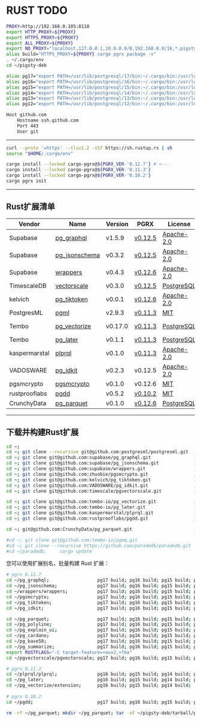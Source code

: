 # RUST TODO

```bash
PROXY=http://192.168.0.105:8118
export HTTP_PROXY=${PROXY}
export HTTPS_PROXY=${PROXY}
export ALL_PROXY=${PROXY}
export NO_PROXY="localhost,127.0.0.1,10.0.0.0/8,192.168.0.0/16,*.pigsty,*.aliyun.com,mirrors.*,*.myqcloud.com,*.tsinghua.edu.cn"
alias build="HTTPS_PROXY=${PROXY} cargo pgrx package -v"
. ~/.cargo/env
cd ~/pigsty-deb

alias pg17="export PATH=/usr/lib/postgresql/17/bin:~/.cargo/bin:/usr/local/sbin:/usr/local/bin:/usr/sbin:/usr/bin:/sbin:/bin;"
alias pg16="export PATH=/usr/lib/postgresql/16/bin:~/.cargo/bin:/usr/local/sbin:/usr/local/bin:/usr/sbin:/usr/bin:/sbin:/bin;"
alias pg15="export PATH=/usr/lib/postgresql/15/bin:~/.cargo/bin:/usr/local/sbin:/usr/local/bin:/usr/sbin:/usr/bin:/sbin:/bin;"
alias pg14="export PATH=/usr/lib/postgresql/14/bin:~/.cargo/bin:/usr/local/sbin:/usr/local/bin:/usr/sbin:/usr/bin:/sbin:/bin;"
alias pg13="export PATH=/usr/lib/postgresql/13/bin:~/.cargo/bin:/usr/local/sbin:/usr/local/bin:/usr/sbin:/usr/bin:/sbin:/bin;"
alias pg12="export PATH=/usr/lib/postgresql/12/bin:~/.cargo/bin:/usr/local/sbin:/usr/local/bin:/usr/sbin:/usr/bin:/sbin:/bin;"
```


```bash
Host github.com
    Hostname ssh.github.com
    Port 443
    User git
```


--------


```bash
curl --proto '=https' --tlsv1.2 -sSf https://sh.rustup.rs | sh
source "$HOME/.cargo/env"
```

```bash
cargo install --locked cargo-pgrx@${PGRX_VER-'0.12.7'} # <--- 
cargo install --locked cargo-pgrx@${PGRX_VER-'0.11.3'}
cargo install --locked cargo-pgrx@${PGRX_VER-'0.10.2'}
cargo pgrx init
```




--------

## Rust扩展清单

| Vendor        | Name                                                       | Version | PGRX                                                                                            | License                                                                     | PG Ver            | Deps          |
|---------------|------------------------------------------------------------|---------|-------------------------------------------------------------------------------------------------|-----------------------------------------------------------------------------|-------------------|---------------|
| Supabase      | [pg_graphql](https://github.com/supabase/pg_graphql)       | v1.5.9  | [v0.12.5](https://github.com/supabase/pg_graphql/blob/master/Cargo.toml#L17)                    | [Apache-2.0](https://github.com/supabase/pg_graphql/blob/master/LICENSE)    | 17,16,15          |               |
| Supabase      | [pg_jsonschema](https://github.com/supabase/pg_jsonschema) | v0.3.2  | [v0.12.5](https://github.com/supabase/pg_jsonschema/blob/master/Cargo.toml#L19)                 | [Apache-2.0](https://github.com/supabase/pg_jsonschema/blob/master/LICENSE) | 17,16,15,14,13,12 |               |
| Supabase      | [wrappers](https://github.com/supabase/wrappers)           | v0.4.3  | [v0.12.6](https://github.com/supabase/wrappers/blob/main/Cargo.lock#L4254)                      | [Apache-2.0](https://github.com/supabase/wrappers/blob/main/LICENSE)        | 17,16,15,14       |               |
| TimescaleDB   | [vectorscale](https://github.com/timescale/pgvectorscale)  | v0.3.0  | [v0.12.5](https://github.com/timescale/pgvectorscale/blob/main/pgvectorscale/Cargo.toml#L17)    | [PostgreSQL](https://github.com/timescale/pgvectorscale/blob/main/LICENSE)  | 17,16,15,14,13,12 |               |
| kelvich       | [pg_tiktoken](https://github.com/Vonng/pg_tiktoken)        | v0.0.1  | [v0.12.6](https://github.com/Vonng/pg_tiktoken/blob/main/Cargo.toml)                            | [Apache-2.0](https://github.com/kelvich/pg_tiktoken/blob/main/LICENSE)      | 16,15,14,13,12    |               |
| PostgresML    | [pgml](https://github.com/postgresml/postgresml)           | v2.9.3  | [v0.11.3](https://github.com/postgresml/postgresml/blob/master/pgml-extension/Cargo.lock#L1785) | [MIT](https://github.com/postgresml/postgresml/blob/master/MIT-LICENSE.txt) | 16,15,14          |               |
| Tembo         | [pg_vectorize](https://github.com/tembo-io/pg_vectorize)   | v0.17.0 | [v0.11.3](https://github.com/tembo-io/pg_vectorize/blob/main/extension/Cargo.toml#L24)          | [PostgreSQL](https://github.com/tembo-io/pg_vectorize/blob/main/LICENSE)    | 16,15,14          | pgmq, pg_cron |
| Tembo         | [pg_later](https://github.com/tembo-io/pg_later)           | v0.1.1  | [v0.11.3](https://github.com/tembo-io/pg_later/blob/main/Cargo.toml#L23)                        | [PostgreSQL](https://github.com/tembo-io/pg_later/blob/main/LICENSE)        | 16,15,14,13       | pgmq          |
| kaspermarstal | [plprql](https://github.com/kaspermarstal/plprql)          | v0.1.0  | [v0.11.3](https://github.com/kaspermarstal/plprql/blob/main/Cargo.toml#L21)                     | [Apache-2.0](https://github.com/kaspermarstal/plprql/blob/main/LICENSE)     | 16,15,14,13,12    |               |
| VADOSWARE     | [pg_idkit](https://github.com/VADOSWARE/pg_idkit)          | v0.2.3  | v0.12.5                                                                                         | [Apache-2.0](https://github.com/VADOSWARE/pg_idkit/blob/main/LICENSE)       | 17,16,15,14,13,12 |               |
| pgsmcrypto    | [pgsmcrypto](https://github.com/Vonng/pgsmcrypto)          | v0.1.0  | v0.12.6                                                                                         | [MIT](https://github.com/zhuobie/pgsmcrypto/blob/main/LICENSE)              | 17,16,15,14,13,12 |               |
| rustprooflabs | [pgdd](https://github.com/rustprooflabs/pgdd)              | v0.5.2  | [v0.10.2](https://github.com/rustprooflabs/pgdd/blob/main/Cargo.toml#L25)                       | [MIT](https://github.com/zhuobie/pgsmcrypto/blob/main/LICENSE)              | 16,15,14,13,12    |               |
| CrunchyData   | [pg_parquet](https://github.com/CrunchyData/pg_parquet)    | v0.1.0  | [v0.12.6](https://github.com/CrunchyData/pg_parquet)                                            | [PostgreSQL](https://github.com/CrunchyData/pg_parquet/blob/main/LICENSE)   | 17, 16            |               |

--------

## 下载并构建Rust扩展

```bash
cd ~;
cd ~; git clone --recursive git@github.com:postgresml/postgresml.git  ; cd ~/postgresml     && git checkout v2.9.3
cd ~; git clone git@github.com:supabase/pg_graphql.git                ; cd ~/pg_graphql     #&& git checkout v1.5.9             
cd ~; git clone git@github.com:supabase/pg_jsonschema.git             ; cd ~/pg_jsonschema  #&& git checkout v0.3.2       
cd ~; git clone git@github.com:supabase/wrappers.git                  ; cd ~/wrappers       && git checkout v0.4.3               
cd ~; git clone git@github.com:zhuobie/pgsmcrypto.git                 ; cd ~/pgsmcrypto
cd ~; git clone git@github.com:kelvich/pg_tiktoken.git                ; cd ~/pg_tiktoken
cd ~; git clone git@github.com:VADOSWARE/pg_idkit.git                 ; cd ~/pg_idkit       && git checkout v0.2.4             
cd ~; git clone git@github.com:timescale/pgvectorscale.git            ; cd ~/pgvectorscale  && git checkout 0.4.0                    

cd ~; git clone git@github.com:tembo-io/pg_vectorize.git              ; cd ~/pg_vectorize   && git checkout v0.18.3 
cd ~; git clone git@github.com:tembo-io/pg_later.git                  ; cd ~/pg_later       && git checkout v0.1.3           
cd ~; git clone git@github.com:kaspermarstal/plprql.git               ; cd ~/plprql         && git checkout v1.0.0
cd ~; git clone git@github.com:rustprooflabs/pgdd.git                 ; cd ~/pgdd           && git checkout 0.5.2

cd ~; git@github.com:CrunchyData/pg_parquet.git                       ; cd ~/pg_parquet     && git checkout 0.1.0

#cd ~; git clone git@github.com:tembo-io/pgmq.git                      ; cd ~/pgmq           && git checkout v1.2.1 #v1.3.3
#cd ~; git clone --recursive https://github.com/paradedb/paradedb.git  ; cd ~/paradedb       && git checkout v0.8.6
#cd ~/paradedb;     cargo update
```

您可以使用扩展别名，批量构建 Rust 扩展：

```bash
# pgrx 0.12.7
cd ~/pg_graphql;                  pg17 build; pg16 build; pg15 build; pg14 build;  
cd ~/pg_jsonschema;               pg17 build; pg16 build; pg15 build; pg14 build; pg13 build; pg12 build; 
cd ~/wrappers/wrappers;           pg17 build; pg16 build; pg15 build; pg14 build;
cd ~/pgsmcrypto;                  pg17 build; pg16 build; pg15 build; pg14 build; pg13 build; pg12 build; 
cd ~/pg_tiktoken;                 pg17 build; pg16 build; pg15 build; pg14 build; pg13 build; pg12 build; 
cd ~/pg_idkit;                    pg17 build; pg16 build; pg15 build; pg14 build; pg13 build; pg12 build; 

cd ~/pg_parquet;                  pg17 build; pg16 build; pg15 build; pg14 build;
cd ~/pg_polyline;                 pg17 build; pg16 build; pg15 build; pg14 build; pg13 build; pg12 build; 
cd ~/pg_explain_ui;               pg17 build; pg16 build; pg15 build; pg14 build; pg13 build; pg12 build; 
cd ~/pg_cardano;                  pg17 build; pg16 build; pg15 build; pg14 build; pg13 build; pg12 build; 
cd ~/pg_base58;                   pg17 build; pg16 build; pg15 build; pg14 build; pg13 build; pg12 build; 
cd ~/pg_summarize;                pg17 build; pg16 build; pg15 build; pg14 build; pg13 build; pg12 build; 
export RUSTFLAGS="-C target-feature=+avx2,+fma"
cd ~/pgvectorscale/pgvectorscale; pg17 build; pg16 build; pg15 build; pg14 build; pg13 build; 

# pgrx 0.11.3
cd ~/plprql/plprql;               pg16 build; pg15 build; pg14 build; pg13 build; pg12 build;
cd ~/pg_later;                    pg16 build; pg15 build; pg14 build; pg13 build; 
cd ~/pg_vectorize/extension;      pg16 build; pg15 build; pg14 build;
 
# pgrx 0.10.2
cd ~/pgdd;                        pg17 build; pg16 build; pg15 build; pg14 build; pg13 build; pg12 build; 


```


```bash
rm -rf ~/pg_parquet; mkdir ~/pg_parquet; tar -xf ~/pigsty-deb/tarball/pg_parquet-0.1.0.tar.gz --strip-components 1 -C ~/pg_parquet

```